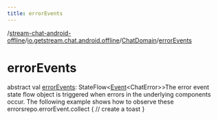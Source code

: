 ```yaml
---
title: errorEvents
---
```

/[stream-chat-android-offline](../../index.md)/[io.getstream.chat.android.offline](../index.md)/[ChatDomain](index.md)/[errorEvents](errorEvents.md)  
  
  
  
# errorEvents  
abstract val [errorEvents](errorEvents.md): StateFlow&lt;[Event](../../io.getstream.chat.android.offline.utils/Event/index.md)&lt;ChatError&gt;&gt;The error event state flow object is triggered when errors in the underlying components occur. The following example shows how to observe these errorsrepo.errorEvent.collect {     // create a toast }
